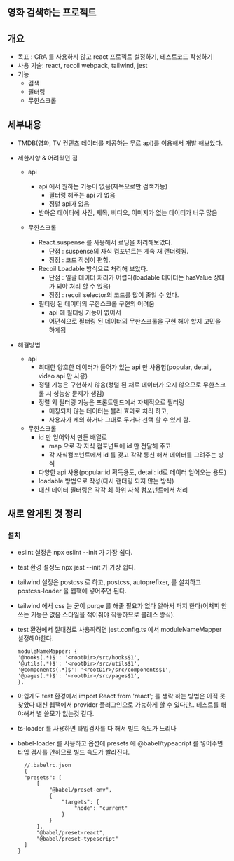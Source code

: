 ## 영화 검색하는 프로젝트

## 개요

- 목표 : CRA 를 사용하지 않고 react 프로젝트 설정하기, 테스트코드 작성하기
- 사용 기술: react, recoil webpack, tailwind, jest
- 기능
  - 검색
  - 필터링
  - 무한스크롤

## 세부내용

- TMDB(영화, TV 컨텐츠 데이터를 제공하는 무료 api)를 이용해서 개발 해보았다.
- 제한사항 & 어려웠던 점

  - api

    - api 에서 원하는 기능이 없음(제목으로만 검색가능)
      - 필터링 해주는 api 가 없음
      - 정렬 api가 없음
    - 받아온 데이터에 사진, 제목, 비디오, 이미지가 없는 데이터가 너무 많음

  - 무한스크롤
    - React.suspense 를 사용해서 로딩을 처리해보았다.
      - 단점 : suspense의 자식 컴포넌트는 계속 재 랜더링됨.
      - 장점 : 코드 작성이 편함.
    - Recoil Loadable 방식으로 처리해 보았다.
      - 단점 : 일괄 데이터 처리가 어렵다(loadable 데이터는 hasValue 상태가 되야 처리 할 수 있음)
      - 장점 : recoil selector의 코드를 많이 줄일 수 있다.
    - 필터링 된 데이터의 무한스크롤 구현의 어려움
      - api 에 필터링 기능이 없어서
      - 어떤식으로 필터링 된 데이터의 무한스크롤을 구현 해야 할지 고민을 하게됨

- 해결방법
  - api
    - 최대한 양호한 데이터가 들어가 있는 api 만 사용함(popular, detail, video api 만 사용)
    - 정렬 기능은 구현하지 않음(정렬 된 채로 데이터가 오지 않으므로 무한스크롤 시 성능상 문제가 생김)
    - 정렬 외 필터링 기능은 프론트앤드에서 자체적으로 필터링
      - 매칭되지 않는 데이터는 블러 효과로 처리 하고,
      - 사용자가 제외 하거나 그대로 두거나 선택 할 수 있게 함.
  - 무한스크롤
    - id 만 얻어와서 만든 배열로
      - map 으로 각 자식 컴포넌트에 id 만 전달해 주고
      - 각 자식컴포넌트에서 id 를 갖고 각각 통신 해서 데이터를 그려주는 방식
    - 다양한 api 사용(popular:id 획득용도, detail: id로 데이터 얻어오는 용도)
    - loadable 방법으로 작성(다시 랜더링 되지 않는 방식)
    - 대신 데이터 필터링은 각각 최 하위 자식 컴포넌트에서 처리

## 새로 알게된 것 정리

### 설치

- eslint 설정은 npx eslint --init 가 가장 쉽다.
- test 환경 설정도 npx jest --init 가 가장 쉽다.
- tailwind 설정은 postcss 로 하고, postcss, autoprefixer, 를 설치하고 postcss-loader 을 웹팩에 넣어주면 된다.
- tailwind 에서 css 는 굳이 purge 를 해줄 필요가 없다 알아서 퍼지 한다(어처피 안쓰는 기능은 없음 스타일을 적어줘야 작동하므로 클레스 방식).
- test 환경에서 절대경로 사용하려면 jest.config.ts 에서 moduleNameMapper 설정해야한다.
  ```
  moduleNameMapper: {
  '@hooks(.*)$': '<rootDir>/src/hooks$1',
  '@utils(.*)$': '<rootDir>/src/utils$1',
  '@components(.*)$': '<rootDir>/src/components$1',
  '@pages(.*)$': '<rootDir>/src/pages$1',
  },
  ```
- 아쉽게도 test 환경에서 import React from 'react'; 를 생략 하는 방법은 아직 못찾았다 대신 웹팩에서 provider 플러그인으로 가능하게 할 수 있다만.. 테스트를 해야해서 별 쓸모가 없는것 같다.

- ts-loader 를 사용하면 타입검사를 다 해서 빌드 속도가 느리나
- babel-loader 를 사용하고 옵션에 presets 에 @babel/typeacript 를 넣어주면 타입 검사를 안하므로 빌드 속도가 빨라진다.

  ```
    //.babelrc.json
    {
    "presets": [
        [
            "@babel/preset-env",
            {
                "targets": {
                    "node": "current"
                }
            }
        ],
        "@babel/preset-react",
        "@babel/preset-typescript"
    ]
  }

  ```
